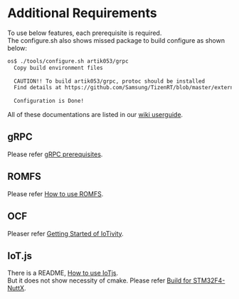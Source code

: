 # Additional Requirements

To use below features, each prerequisite is required.  
The configure.sh also shows missed package to build configure as shown below:
```bash
os$ ./tools/configure.sh artik053/grpc
  Copy build environment files
 
  CAUTION!! To build artik053/grpc, protoc should be installed
  Find details at https://github.com/Samsung/TizenRT/blob/master/external/protobuf/README.md
 
  Configuration is Done!
```
All of these documentations are listed in our [wiki userguide](https://github.com/Samsung/TizenRT/wiki/Documentations#user-guide).

## gRPC
Please refer [gRPC prerequisites](https://github.com/Samsung/TizenRT/blob/master/external/grpc/README.md#pre-requisites).

## ROMFS
Please refer [How to use ROMFS](https://github.com/Samsung/TizenRT/blob/master/docs/HowToUseROMFS.md).

## OCF
Pleaser refer [Getting Started of IoTivity](https://iotivity.org/documentation/linux/getting-started).

## IoT.js
There is a README, [How to use IoTjs](https://github.com/Samsung/TizenRT/blob/master/docs/HowToUseIoTjs.md).  
But it does not show necessity of cmake. Please refer [Build for STM32F4-NuttX](https://github.com/Samsung/iotjs/wiki/Build-for-STM32F4-NuttX#linux).
